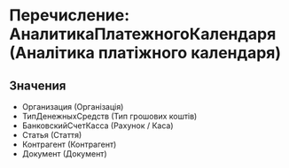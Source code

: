 ﻿# Перечисление: АналитикаПлатежногоКалендаря (Аналітика платіжного календаря)

## Значения

- Организация (Організація)
- ТипДенежныхСредств (Тип грошових коштів)
- БанковскийСчетКасса (Рахунок / Каса)
- Статья (Стаття)
- Контрагент (Контрагент)
- Документ (Документ)

